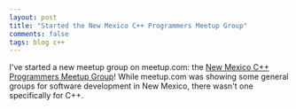 ```yaml
---
layout: post
title: "Started the New Mexico C++ Programmers Meetup Group"
comments: false
tags: blog c++
---
```


I've started a new meetup group on meetup.com: the [New Mexico C++ Programmers Meetup Group](https://www.meetup.com/new-mexico-cpp-programmers/)!
While meetup.com was showing some general groups for software development in New Mexico, there wasn't one specifically for C++.

